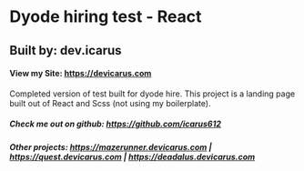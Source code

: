 # Dyode hiring test - React
## Built by: dev.icarus
#### View my Site: https://devicarus.com

Completed version of test built for dyode hire. This project is a landing page built out of React and Scss (not using my boilerplate).
##### Check me out on github: https://github.com/icarus612
##### Other projects:  https://mazerunner.devicarus.com | https://quest.devicarus.com | https://deadalus.devicarus.com
